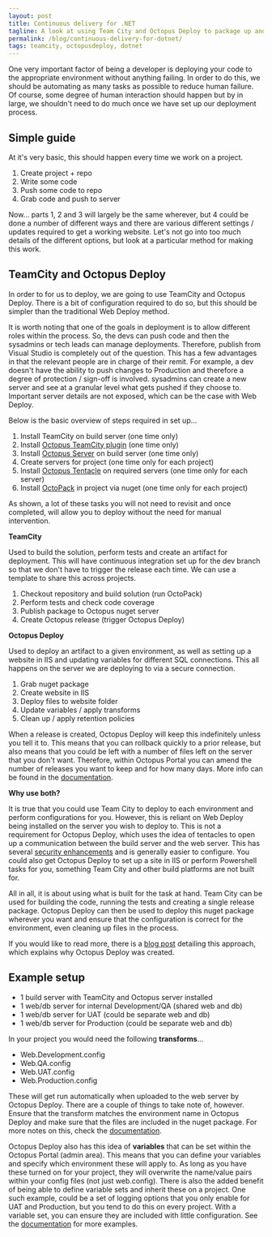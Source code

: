 ```yaml
---
layout: post
title: Continuous delivery for .NET
tagline: A look at using Team City and Octopus Deploy to package up and deploy applications.
permalink: /blog/continuous-delivery-for-dotnet/
tags: teamcity, octopusdeploy, dotnet
---
```


One very important factor of being a developer is deploying your code to the appropriate environment without anything failing. In order to do this, we should be automating as many tasks as possible to reduce human failure. Of course, some degree of human interaction should happen but by in large, we shouldn't need to do much once we have set up our deployment process.

## Simple guide ##

At it's very basic, this should happen every time we work on a project. 

1. Create project + repo
2. Write some code
3. Push some code to repo
4. Grab code and push to server

Now... parts 1, 2 and 3 will largely be the same wherever, but 4 could be done a number of different ways and there are various different settings / updates required to get a working website. Let's not go into too much details of the different options, but look at a particular method for making this work.

## TeamCity and Octopus Deploy ##

In order to for us to deploy, we are going to use TeamCity and Octopus Deploy. There is a bit of configuration required to do so, but this should be simpler than the traditional Web Deploy method.

It is worth noting that one of the goals in deployment is to allow different roles within the process. So, the devs can push code and then the sysadmins or tech leads can manage deployments. Therefore, publish from Visual Studio is completely out of the question. This has a few advantages in that the relevant people are in charge of their remit. For example, a dev doesn't have the ability to push changes to Production and therefore a degree of protection / sign-off is involved. sysadmins can create a new server and see at a granular level what gets pushed if they choose to. Important server details are not exposed, which can be the case with Web Deploy.

Below is the basic overview of steps required in set up...

1. Install TeamCity on build server (one time only)
2. Install [Octopus TeamCity plugin](http://docs.octopusdeploy.com/display/OD/TeamCity) (one time only)
3. Install [Octopus Server](http://docs.octopusdeploy.com/display/OD/Installing+Octopus) on build server (one time only)
4. Create servers for project (one time only for each project)
5. Install [Octopus Tentacle](http://docs.octopusdeploy.com/display/OD/Installing+Tentacles) on required servers (one time only for each server)
6. Install [OctoPack](http://docs.octopusdeploy.com/display/OD/Using+OctoPack) in project via nuget (one time only for each project)
 
As shown, a lot of these tasks you will not need to revisit and once completed, will allow you to deploy without the need for manual intervention. 


**TeamCity**

Used to build the solution, perform tests and create an artifact for deployment. This will have continuous integration set up for the dev branch so that we don't have to trigger the release each time. We can use a template to share this across projects.

1. Checkout repository and build solution (run OctoPack)
2. Perform tests and check code coverage
3. Publish package to Octopus nuget server
4. Create Octopus release (trigger Octopus Deploy)

**Octopus Deploy**

Used to deploy an artifact to a given environment, as well as setting up a website in IIS and updating variables for different SQL connections. This all happens on the server we are deploying to via a secure connection.

1. Grab nuget package
2. Create website in IIS
3. Deploy files to website folder
4. Update variables / apply transforms
5. Clean up / apply retention policies

When a release is created, Octopus Deploy will keep this indefinitely unless you tell it to. This means that you can rollback quickly to a prior release, but also means that you could be left with a number of files left on the server that you don't want. Therefore, within Octopus Portal you can amend the number of releases you want to keep and for how many days. More info can be found in the [documentation](http://docs.octopusdeploy.com/display/OD/Retention+policies).

**Why use both?**

It is true that you could use Team City to deploy to each environment and perform configurations for you. However, this is reliant on Web Deploy being installed on the server you wish to deploy to. This is not a requirement for Octopus Deploy, which uses the idea of tentacles to open up a communication between the build server and the web server. This has several [security enhancements](http://docs.octopusdeploy.com/pages/viewpage.action?pageId=360622) and is generally easier to configure. You could also get Octopus Deploy to set up a site in IIS or perform Powershell tasks for you, something Team City and other build platforms are not built for. 

All in all, it is about using what is built for the task at hand. Team City can be used for building the code, running the tests and creating a single release package. Octopus Deploy can then be used to deploy this nuget package wherever you want and ensure that the configuration is correct for the environment, even cleaning up files in the process.

If you would like to read more, there is a [blog post](http://octopusdeploy.com/blog/octopus-vs-build-server) detailing this approach, which explains why Octopus Deploy was created.

## Example setup ##

- 1 build server with TeamCity and Octopus server installed
- 1 web/db server for internal Development/QA (shared web and db)
- 1 web/db server for UAT (could be separate web and db)
- 1 web/db server for Production (could be separate web and db)

In your project you would need the following **transforms**...

- Web.Development.config
- Web.QA.config
- Web.UAT.config
- Web.Production.config

These will get run automatically when uploaded to the web server by Octopus Deploy. There are a couple of things to take note of, however. Ensure that the transform matches the environment name in Octopus Deploy and make sure that the files are included in the nuget package. For more notes on this, check the [documentation](http://docs.octopusdeploy.com/display/OD/Configuration+files).

Octopus Deploy also has this idea of **variables** that can be set within the Octopus Portal (admin area). This means that you can define your variables and specify which environment these will apply to. As long as you have these turned on for your project, they will overwrite the name/value pairs within your config files (not just web.config). There is also the added benefit of being able to define variable sets and inherit these on a project. One such example, could be a set of logging options that you only enable for UAT and Production, but you tend to do this on every project. With a variable set, you can ensure they are included with little configuration. See the [documentation](http://docs.octopusdeploy.com/display/OD/Variables) for more examples.
